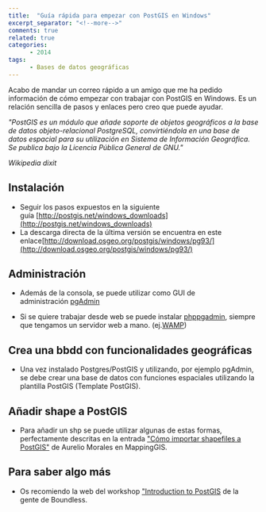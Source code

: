 ```yaml
---
title:  "Guía rápida para empezar con PostGIS en Windows"
excerpt_separator: "<!--more-->"
comments: true
related: true
categories: 
      - 2014
tags:
      - Bases de datos geográficas
---
```

        
Acabo de mandar un correo rápido a un amigo que me ha pedido información de cómo empezar con trabajar con PostGIS en Windows. Es un relación sencilla de pasos y enlaces pero creo que puede ayudar.

_"PostGIS es un módulo que añade soporte de objetos geográficos a la base de datos objeto-relacional PostgreSQL, convirtiéndola en una base de datos espacial para su utilización en Sistema de Información Geográfica. Se publica bajo la Licencia Pública General de GNU."_

_Wikipedia dixit_

## [](https://github.com/sigdeletras/sigdeletras.github.io/blob/master/_posts/2014/2014-05-20-guia-rapida-para-empezar-con-postgis-en-windows.md#instalaci%C3%B3n)Instalación

*   Seguir los pasos expuestos en la siguiente guía [http://postgis.net/windows_downloads](http://postgis.net/windows_downloads)
*   La descarga directa de la última versión se encuentra en este enlace[http://download.osgeo.org/postgis/windows/pg93/](http://download.osgeo.org/postgis/windows/pg93/)

## [](https://github.com/sigdeletras/sigdeletras.github.io/blob/master/_posts/2014/2014-05-20-guia-rapida-para-empezar-con-postgis-en-windows.md#administraci%C3%B3n)Administración

*   Además de la consola, se puede utilizar como GUI de administración [pgAdmin](http://www.pgadmin.org/)

*   Si se quiere trabajar desde web se puede instalar [phppgadmin](http://phppgadmin.sourceforge.net/doku.php), siempre que tengamos un servidor web a mano. (ej.[WAMP](http://www.wampserver.com/en/))

## [](https://github.com/sigdeletras/sigdeletras.github.io/blob/master/_posts/2014/2014-05-20-guia-rapida-para-empezar-con-postgis-en-windows.md#crea-una-bbdd-con-funcionalidades-geogr%C3%A1ficas)Crea una bbdd con funcionalidades geográficas

*   Una vez instalado Postgres/PostGIS y utilizando, por ejemplo pgAdmin, se debe crear una base de datos con funciones espaciales utilizando la plantilla PostGIS (Template PostGIS).

## [](https://github.com/sigdeletras/sigdeletras.github.io/blob/master/_posts/2014/2014-05-20-guia-rapida-para-empezar-con-postgis-en-windows.md#a%C3%B1adir-shape-a-postgis)Añadir shape a PostGIS

*   Para añadir un shp se puede utilizar algunas de estas formas, perfectamente descritas en la entrada ["Cómo importar shapefiles a PostGIS"](http://mappinggis.com/2013/02/como-importar-shapefiles-a-postgis/) de Aurelio Morales en MappingGIS.

## [](https://github.com/sigdeletras/sigdeletras.github.io/blob/master/_posts/2014/2014-05-20-guia-rapida-para-empezar-con-postgis-en-windows.md#para-saber-algo-m%C3%A1s)Para saber algo más

*   Os recomiendo la web del workshop ["Introduction to PostGIS](http://workshops.boundlessgeo.com/postgis-intro/index.html) de la gente de Boundless.
        
